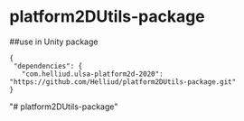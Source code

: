 ﻿# platform2DUtils-package
 
 ##use in Unity package
 
 ```node
 {
  "dependencies": {
    "com.helliud.ulsa-platform2d-2020": "https://github.com/Helliud/platform2DUtils-package.git"
}

```
"# platform2DUtils-package" 
